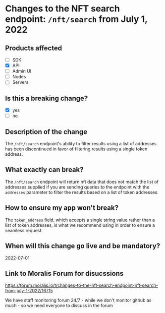 # Changes to the NFT search endpoint: `/nft/search` from July 1, 2022

## Products affected
- [ ] SDK
- [X] API
- [ ] Admin UI
- [ ] Nodes
- [ ] Servers

## Is this a breaking change?
- [X] yes
- [ ] no

## Description of the change

The `/nft/search` endpoint's ability to filter results using a list of addresses has been discontinued in favor of filtering results using a single token address.

## What exactly can break?

The `/nft/search` endpoint will return nft data that does not match the list of addresses supplied if you are sending queries to the endpoint with the `addresses` parameter to filter the results based on a list of token addresses.

## How to ensure my app won't break?

The `token_address` field, which accepts a single string value rather than a list of token addresses, is what we recommend using in order to ensure a seamless request.

## When will this change go live and be mandatory?

2022-07-01

## Link to Moralis Forum for disucssions

https://forum.moralis.io/t/changes-to-the-nft-search-endpoint-nft-search-from-july-1-2022/16715

We have staff monitoring forum 24/7 - while we don't monitor github as much - so we need everyone to discuss in the forum